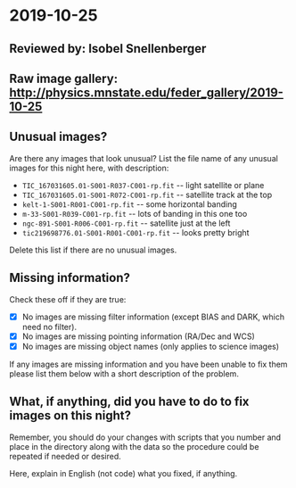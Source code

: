 # 2019-10-25

## Reviewed by:   Isobel Snellenberger

## Raw image gallery: http://physics.mnstate.edu/feder_gallery/2019-10-25

## Unusual images?

Are there any images that look unusual? List the file name of any unusual images for this night here, with description:

+ `TIC_167031605.01-S001-R037-C001-rp.fit` -- light satellite or plane
+ `TIC_167031605.01-S001-R072-C001-rp.fit` -- satellite track at the top
+ `kelt-1-S001-R001-C001-rp.fit` -- some horizontal banding
+ `m-33-S001-R039-C001-rp.fit` -- lots of banding in this one too
+ `ngc-891-S001-R006-C001-rp.fit` -- satellite just at the left
+ `tic219698776.01-S001-R001-C001-rp.fit` -- looks pretty bright

Delete this list if there are no unusual images.

## Missing information?

Check these off if they are true:

- [X] No images are missing filter information (except BIAS and DARK, which need no filter).
- [X] No images are missing pointing information (RA/Dec and WCS)
- [X] No images are missing object names (only applies to science images)

If any images are missing information and you have been unable to fix them please list
them below with a short description of the problem.

## What, if anything, did you have to do to fix images on this night?

Remember, you should do your changes with scripts that you number and place in the
directory along with the data so the procedure could be repeated if needed or
desired.

Here, explain in English (not code) what you fixed, if anything.
